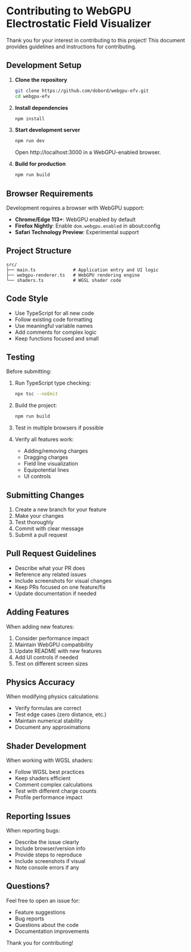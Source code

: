 # Contributing to WebGPU Electrostatic Field Visualizer

Thank you for your interest in contributing to this project! This document provides guidelines and instructions for contributing.

## Development Setup

1. **Clone the repository**
   ```bash
   git clone https://github.com/dobord/webgpu-efv.git
   cd webgpu-efv
   ```

2. **Install dependencies**
   ```bash
   npm install
   ```

3. **Start development server**
   ```bash
   npm run dev
   ```
   Open http://localhost:3000 in a WebGPU-enabled browser.

4. **Build for production**
   ```bash
   npm run build
   ```

## Browser Requirements

Development requires a browser with WebGPU support:

- **Chrome/Edge 113+**: WebGPU enabled by default
- **Firefox Nightly**: Enable `dom.webgpu.enabled` in about:config
- **Safari Technology Preview**: Experimental support

## Project Structure

```
src/
├── main.ts              # Application entry and UI logic
├── webgpu-renderer.ts   # WebGPU rendering engine
└── shaders.ts           # WGSL shader code
```

## Code Style

- Use TypeScript for all new code
- Follow existing code formatting
- Use meaningful variable names
- Add comments for complex logic
- Keep functions focused and small

## Testing

Before submitting:

1. Run TypeScript type checking:
   ```bash
   npx tsc --noEmit
   ```

2. Build the project:
   ```bash
   npm run build
   ```

3. Test in multiple browsers if possible

4. Verify all features work:
   - Adding/removing charges
   - Dragging charges
   - Field line visualization
   - Equipotential lines
   - UI controls

## Submitting Changes

1. Create a new branch for your feature
2. Make your changes
3. Test thoroughly
4. Commit with clear message
5. Submit a pull request

## Pull Request Guidelines

- Describe what your PR does
- Reference any related issues
- Include screenshots for visual changes
- Keep PRs focused on one feature/fix
- Update documentation if needed

## Adding Features

When adding new features:

1. Consider performance impact
2. Maintain WebGPU compatibility
3. Update README with new features
4. Add UI controls if needed
5. Test on different screen sizes

## Physics Accuracy

When modifying physics calculations:

- Verify formulas are correct
- Test edge cases (zero distance, etc.)
- Maintain numerical stability
- Document any approximations

## Shader Development

When working with WGSL shaders:

- Follow WGSL best practices
- Keep shaders efficient
- Comment complex calculations
- Test with different charge counts
- Profile performance impact

## Reporting Issues

When reporting bugs:

- Describe the issue clearly
- Include browser/version info
- Provide steps to reproduce
- Include screenshots if visual
- Note console errors if any

## Questions?

Feel free to open an issue for:
- Feature suggestions
- Bug reports
- Questions about the code
- Documentation improvements

Thank you for contributing!
